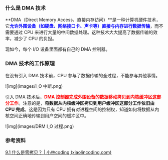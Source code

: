### 什么是 DMA 技术

**DMA（Direct Memory Access，直接内存访问）**是一种计算机硬件技术，它<font color="blue">**允许外围设备（如硬盘、网络接口卡、声卡等）直接与内存进行数据传输**</font>，而不需要通过 CPU 来进行大量的中间数据处理。这种技术大大提高了数据传输的效率，减少了 CPU 的负担。

现如今，每个 I/O 设备里面都有自己的 DMA 控制器。



### DMA 技术的工作原理

在没有引入 DMA 技术前，CPU 参与了数据传输的全过程，不能参与其他事情。

![img](images/I_O 中断.png)



引入 DMA 技术后，<font color="red">**DMA 控制器完成外围设备的数据移动拷贝到内核缓冲区这部分工作**</font>。注意的是，**将数据从内核缓冲区拷贝到用户缓冲区这部分工作依旧由 CPU 完成**。这是因为只有 CPU 拥有对进程空间的控制权，知道如何将数据从内核空间正确地传输到用户空间的缓冲区中。

![img](images/DRM I_O 过程.png)



### 参考资料

[9.1 什么是零拷贝？ | 小林coding (xiaolincoding.com)](https://xiaolincoding.com/os/8_network_system/zero_copy.html#为什么要有-dma-技术)

